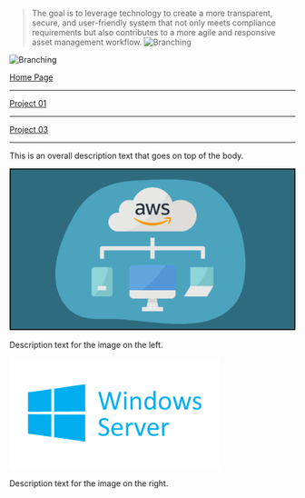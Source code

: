 
<head>
    <meta charset="UTF-8">
    <meta name="viewport" content="width=device-width, initial-scale=1.0">
    <title>Example Website</title>
    <link rel="stylesheet" href="./assets/css/styles.css">
</head>

>The goal is to leverage technology to create a more transparent, secure, and user-friendly system that not only meets compliance requirements but also contributes to a more agile and responsive asset management workflow. 
![Branching](https://media.discordapp.net/attachments/756886213276860477/1213859945288572958/image.png?ex=65f7022b&is=65e48d2b&hm=059a1ba59316ed5e3751cc9db1dd03d2592a5fcffd899143b89857e3379cffd5&=&format=webp&quality=lossless&width=543&height=642)

![Branching](https://media.discordapp.net/attachments/756886213276860477/1213860350487699506/image.png?ex=65f7028b&is=65e48d8b&hm=4c1001a691311b5933ae03788f904624d68ed4493c48883a49352a313a1e8f68&=&format=webp&quality=lossless&width=643&height=642)

[Home Page](./index.md)
* * *
[Project 01](./project02.md)
* * *
[Project 03](./project04.md)

* * *

<body>
    <div class="container">
        <div class="overall-description">
            <p>This is an overall description text that goes on top of the body.</p>
        </div>
        <div class="content">
            <div class="left-section">
                <img src="./assets/images/AWS Cloud Computing.png" alt="Description of Image">
                <p>Description text for the image on the left.</p>
            </div>
            <div class="vertical-line"></div>
            <div class="right-section">
                <img src="./assets/images/Windows Server.png" alt="Description of Image">
                <p>Description text for the image on the right.</p>
            </div>
        </div>
    </div>
</body>